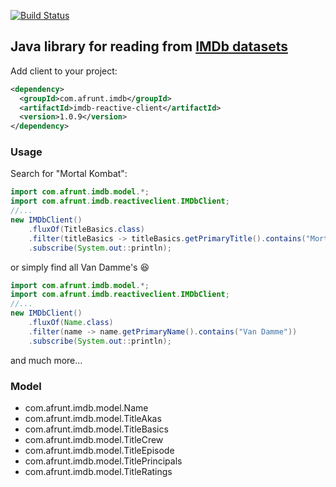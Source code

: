 [![Build Status](https://travis-ci.org/afrunt/imdb.svg?branch=master)](https://travis-ci.org/afrunt/imdb)
## Java library for reading from [IMDb datasets](https://www.imdb.com/interfaces/)  
Add client to your project:
```xml
<dependency>
  <groupId>com.afrunt.imdb</groupId>
  <artifactId>imdb-reactive-client</artifactId>
  <version>1.0.9</version>
</dependency>
```

### Usage
Search for "Mortal Kombat":
```java
import com.afrunt.imdb.model.*;
import com.afrunt.imdb.reactiveclient.IMDbClient;
//...
new IMDbClient()
    .fluxOf(TitleBasics.class)
    .filter(titleBasics -> titleBasics.getPrimaryTitle().contains("Mortal Kombat"))
    .subscribe(System.out::println);
```
or simply find all Van Damme's 😆
```java
import com.afrunt.imdb.model.*;
import com.afrunt.imdb.reactiveclient.IMDbClient;
//...
new IMDbClient()
    .fluxOf(Name.class)
    .filter(name -> name.getPrimaryName().contains("Van Damme"))
    .subscribe(System.out::println);
```
and much more...
### Model
* com.afrunt.imdb.model.Name
* com.afrunt.imdb.model.TitleAkas
* com.afrunt.imdb.model.TitleBasics
* com.afrunt.imdb.model.TitleCrew
* com.afrunt.imdb.model.TitleEpisode
* com.afrunt.imdb.model.TitlePrincipals
* com.afrunt.imdb.model.TitleRatings